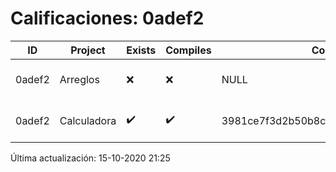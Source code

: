 # Calificaciones: 0adef2
|ID|Project|Exists|Compiles|CommitHash|CommitDate|CheckDate|Comments|
|-|-|-|-|-|-|-|-|
|0adef2|Arreglos|❌|❌|NULL|NULL|15-10-2020 21:25:06|No se encontró el archivo en PracticasComputacionI/Arreglos/Arreglos.cpp|
|0adef2|Calculadora|✔️|✔️|3981ce7f3d2b50b8c78c07fd01c20e8f90e9e86d|12-10-2020 23:04:39|15-10-2020 21:25:02|NULL|

Última actualización: 15-10-2020 21:25